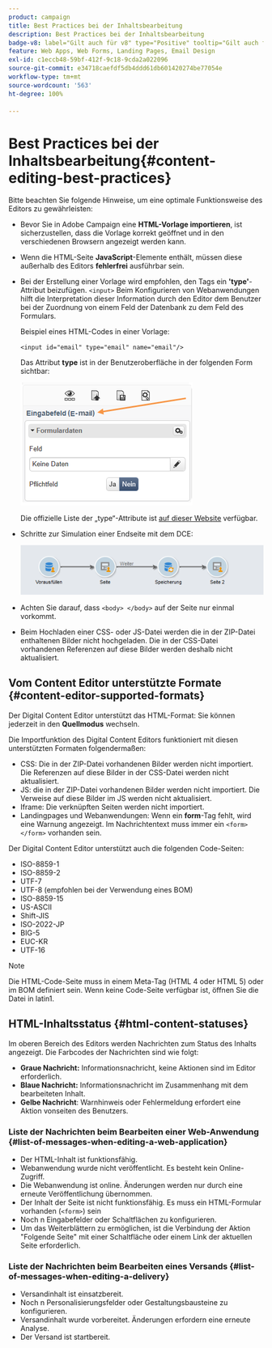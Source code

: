 ```yaml
---
product: campaign
title: Best Practices bei der Inhaltsbearbeitung
description: Best Practices bei der Inhaltsbearbeitung
badge-v8: label="Gilt auch für v8" type="Positive" tooltip="Gilt auch für Campaign v8"
feature: Web Apps, Web Forms, Landing Pages, Email Design
exl-id: c1eccb48-59bf-412f-9c18-9cda2a022096
source-git-commit: e34718caefdf5db4ddd61db601420274be77054e
workflow-type: tm+mt
source-wordcount: '563'
ht-degree: 100%

---
```


# Best Practices bei der Inhaltsbearbeitung{#content-editing-best-practices}



Bitte beachten Sie folgende Hinweise, um eine optimale Funktionsweise des Editors zu gewährleisten:

* Bevor Sie in Adobe Campaign eine **HTML-Vorlage importieren**, ist sicherzustellen, dass die Vorlage korrekt geöffnet und in den verschiedenen Browsern angezeigt werden kann.
* Wenn die HTML-Seite **JavaScript**-Elemente enthält, müssen diese außerhalb des Editors **fehlerfrei** ausführbar sein.
* Bei der Erstellung einer Vorlage wird empfohlen, den Tags ein **&#39;type&#39;**-Attribut beizufügen. `<input>` Beim Konfigurieren von Webanwendungen hilft die Interpretation dieser Information durch den Editor dem Benutzer bei der Zuordnung von einem Feld der Datenbank zu dem Feld des Formulars.

  Beispiel eines HTML-Codes in einer Vorlage:

  ```
  <input id="email" type="email" name="email"/>
  ```

  Das Attribut **type** ist in der Benutzeroberfläche in der folgenden Form sichtbar:

  ![](assets/dce_sidebar_inputtypechanges.png)

  Die offizielle Liste der „type“-Attribute ist [auf dieser Website](https://www.w3schools.com/tags/att_input_type.asp) verfügbar.

* Schritte zur Simulation einer Endseite mit dem DCE:

  ![](assets/dce_enchainement.png)

* Achten Sie darauf, dass `<body> </body>` auf der Seite nur einmal vorkommt.
* Beim Hochladen einer CSS- oder JS-Datei werden die in der ZIP-Datei enthaltenen Bilder nicht hochgeladen. Die in der CSS-Datei vorhandenen Referenzen auf diese Bilder werden deshalb nicht aktualisiert.

## Vom Content Editor unterstützte Formate {#content-editor-supported-formats}

Der Digital Content Editor unterstützt das HTML-Format: Sie können jederzeit in den **Quellmodus** wechseln.

Die Importfunktion des Digital Content Editors funktioniert mit diesen unterstützten Formaten folgendermaßen:

* CSS: Die in der ZIP-Datei vorhandenen Bilder werden nicht importiert. Die Referenzen auf diese Bilder in der CSS-Datei werden nicht aktualisiert.
* JS: die in der ZIP-Datei vorhandenen Bilder werden nicht importiert. Die Verweise auf diese Bilder im JS werden nicht aktualisiert.
* Iframe: Die verknüpften Seiten werden nicht importiert.
* Landingpages und Webanwendungen: Wenn ein **form**-Tag fehlt, wird eine Warnung angezeigt. Im Nachrichtentext muss immer ein `<form> </form>` vorhanden sein.

Der Digital Content Editor unterstützt auch die folgenden Code-Seiten:

* ISO-8859-1
* ISO-8859-2
* UTF-7
* UTF-8 (empfohlen bei der Verwendung eines BOM)
* ISO-8859-15
* US-ASCII
* Shift-JIS
* ISO-2022-JP
* BIG-5
* EUC-KR
* UTF-16

>[!NOTE]
>
>Die HTML-Code-Seite muss in einem Meta-Tag (HTML 4 oder HTML 5) oder im BOM definiert sein. Wenn keine Code-Seite verfügbar ist, öffnen Sie die Datei in latin1.

## HTML-Inhaltsstatus {#html-content-statuses}

Im oberen Bereich des Editors werden Nachrichten zum Status des Inhalts angezeigt. Die Farbcodes der Nachrichten sind wie folgt:

* **Graue Nachricht:** Informationsnachricht, keine Aktionen sind im Editor erforderlich.
* **Blaue Nachricht:** Informationsnachricht im Zusammenhang mit dem bearbeiteten Inhalt.
* **Gelbe Nachricht**: Warnhinweis oder Fehlermeldung erfordert eine Aktion vonseiten des Benutzers.

### Liste der Nachrichten beim Bearbeiten einer Web-Anwendung {#list-of-messages-when-editing-a-web-application}

* Der HTML-Inhalt ist funktionsfähig.
* Webanwendung wurde nicht veröffentlicht. Es besteht kein Online-Zugriff.
* Die Webanwendung ist online. Änderungen werden nur durch eine erneute Veröffentlichung übernommen.
* Der Inhalt der Seite ist nicht funktionsfähig. Es muss ein HTML-Formular vorhanden (`<form>`) sein
* Noch n Eingabefelder oder Schaltflächen zu konfigurieren.
* Um das Weiterblättern zu ermöglichen, ist die Verbindung der Aktion &quot;Folgende Seite&quot; mit einer Schaltfläche oder einem Link der aktuellen Seite erforderlich.

### Liste der Nachrichten beim Bearbeiten eines Versands {#list-of-messages-when-editing-a-delivery}

* Versandinhalt ist einsatzbereit.
* Noch n Personalisierungsfelder oder Gestaltungsbausteine zu konfigurieren.
* Versandinhalt wurde vorbereitet. Änderungen erfordern eine erneute Analyse.
* Der Versand ist startbereit.

